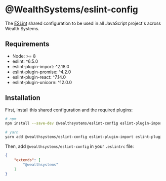 # @WealthSystems/eslint-config

The [ESLint](https://eslint.org) shared configuration to be used in all JavaScript project's across Wealth Systems.

## Requirements

- Node: >= 8
- eslint: ^6.5.0
- eslint-plugin-import: ^2.18.0
- eslint-plugin-promise: ^4.2.0
- eslint-plugin-react: ^7.14.0
- eslint-plugin-unicorn: ^12.0.0

## Installation

First, install this shared configuration and the required plugins:

```sh
# npm
npm install --save-dev @wealthsystems/eslint-config eslint-plugin-import eslint-plugin-promise eslint-plugin-react eslint-plugin-unicorn

# yarn
yarn add @wealthsystems/eslint-config eslint-plugin-import eslint-plugin-promise eslint-plugin-react eslint-plugin-unicorn --dev
```

Then, add `@wealthsystems/eslint-config` in your `.eslintrc` file:

```json
{
    "extends": [
        "@wealthsystems"
    ]
}
```
